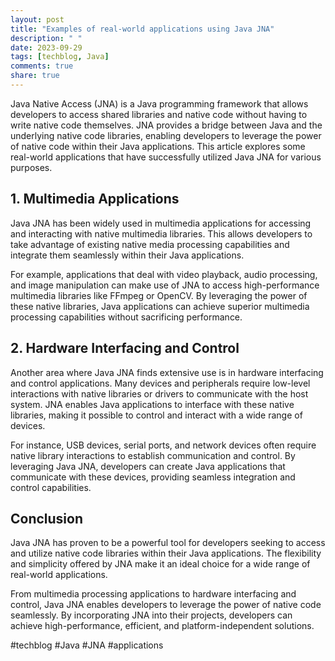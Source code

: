 ```yaml
---
layout: post
title: "Examples of real-world applications using Java JNA"
description: " "
date: 2023-09-29
tags: [techblog, Java]
comments: true
share: true
---
```


Java Native Access (JNA) is a Java programming framework that allows developers to access shared libraries and native code without having to write native code themselves. JNA provides a bridge between Java and the underlying native code libraries, enabling developers to leverage the power of native code within their Java applications. This article explores some real-world applications that have successfully utilized Java JNA for various purposes.

## 1. Multimedia Applications

Java JNA has been widely used in multimedia applications for accessing and interacting with native multimedia libraries. This allows developers to take advantage of existing native media processing capabilities and integrate them seamlessly within their Java applications.

For example, applications that deal with video playback, audio processing, and image manipulation can make use of JNA to access high-performance multimedia libraries like FFmpeg or OpenCV. By leveraging the power of these native libraries, Java applications can achieve superior multimedia processing capabilities without sacrificing performance.

## 2. Hardware Interfacing and Control

Another area where Java JNA finds extensive use is in hardware interfacing and control applications. Many devices and peripherals require low-level interactions with native libraries or drivers to communicate with the host system. JNA enables Java applications to interface with these native libraries, making it possible to control and interact with a wide range of devices.

For instance, USB devices, serial ports, and network devices often require native library interactions to establish communication and control. By leveraging Java JNA, developers can create Java applications that communicate with these devices, providing seamless integration and control capabilities.

## Conclusion

Java JNA has proven to be a powerful tool for developers seeking to access and utilize native code libraries within their Java applications. The flexibility and simplicity offered by JNA make it an ideal choice for a wide range of real-world applications.

From multimedia processing applications to hardware interfacing and control, Java JNA enables developers to leverage the power of native code seamlessly. By incorporating JNA into their projects, developers can achieve high-performance, efficient, and platform-independent solutions.

#techblog #Java #JNA #applications